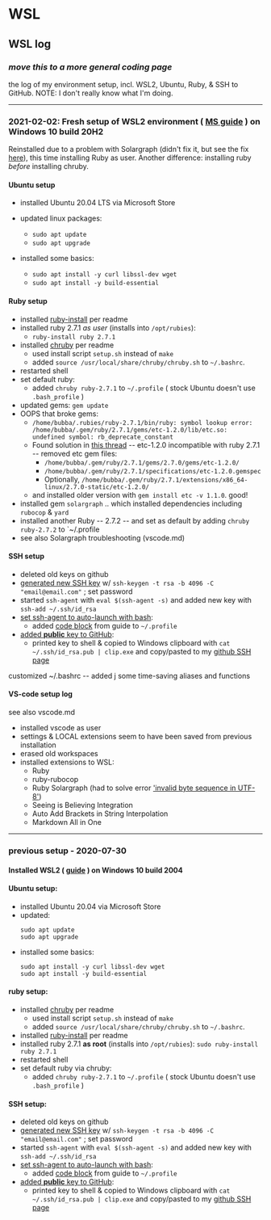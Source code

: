 # WSL



## WSL log 

### _move this to a more general coding page_

the log of my environment setup, incl. WSL2, Ubuntu, Ruby, & SSH to GitHub. NOTE: I don't really know what I'm doing.

-------------------

### 2021-02-02: Fresh setup of WSL2 environment ( [MS guide](https://docs.microsoft.com/en-us/windows/wsl/install-win10) ) on Windows 10 build 20H2

Reinstalled due to a problem with Solargraph (didn't fix it, but see the fix [here](https://forums.sketchup.com/t/solargraph-not-working-with-wsl/151684)), this time installing Ruby as user.  Another difference: installing ruby *before* installing chruby.

#### Ubuntu setup

- installed Ubuntu 20.04 LTS via Microsoft Store

- updated linux packages:
  - `sudo apt update`
  - `sudo apt upgrade`
- installed some basics:
  - `sudo apt install -y curl libssl-dev wget`
  - `sudo apt install -y build-essential`

#### Ruby setup

- installed [ruby-install](https://github.com/postmodern/ruby-install) per readme
- installed ruby 2.7.1 _as user_ (installs into `/opt/rubies`):
  - `ruby-install ruby 2.7.1`
- installed [chruby](https://github.com/postmodern/chruby) per readme
  - used install script `setup.sh` instead of `make`
  - added `source /usr/local/share/chruby/chruby.sh` to `~/.bashrc`.
- restarted shell
- set default ruby:
  - added `chruby ruby-2.7.1` to `~/.profile` ( stock Ubuntu doesn't use `.bash_profile` )
- updated gems: `gem update`
- OOPS that broke gems:  
  - `/home/bubba/.rubies/ruby-2.7.1/bin/ruby: symbol lookup error: /home/bubba/.gem/ruby/2.7.1/gems/etc-1.2.0/lib/etc.so: undefined symbol: rb_deprecate_constant`
  - Found solution in [this thread](https://github.com/ruby/etc/issues/12) -- etc-1.2.0 incompatible with ruby 2.7.1 -- removed etc gem files:
    - `/home/bubba/.gem/ruby/2.7.1/gems/2.7.0/gems/etc-1.2.0/`
    - `/home/bubba/.gem/ruby/2.7.1/specifications/etc-1.2.0.gemspec`
    - Optionally, `/home/bubba/.gem/ruby/2.7.1/extensions/x86_64-linux/2.7.0-static/etc-1.2.0/`
  - and installed older version with `gem install etc -v 1.1.0`. good!
- installed gem `solargraph` .. which installed dependencies including `rubocop` & `yard`
- installed another Ruby -- 2.7.2 -- and set as default by adding `chruby ruby-2.7.2` to `~/.profile
- see also Solargraph troubleshooting (vscode.md)
  
#### SSH setup

- deleted old keys on github
- [generated new SSH key](https://docs.github.com/en/github/authenticating-to-github/generating-a-new-ssh-key-and-adding-it-to-the-ssh-agent) w/ `ssh-keygen -t rsa -b 4096 -C "email@email.com"` ; set password
- started `ssh-agent` with `eval $(ssh-agent -s)` and added new key with `ssh-add ~/.ssh/id_rsa`
- [set ssh-agent to auto-launch with bash](https://docs.github.com/en/github/authenticating-to-github/working-with-ssh-key-passphrases):
  - added [code block](https://docs.github.com/en/github/authenticating-to-github/working-with-ssh-key-passphrases#auto-launching-ssh-agent-on-git-for-windows) from guide to `~/.profile`
- [added __public__ key to GitHub](https://docs.github.com/en/github/authenticating-to-github/adding-a-new-ssh-key-to-your-github-account):
  - printed key to shell & copied to Windows clipboard with `cat ~/.ssh/id_rsa.pub | clip.exe` and copy/pasted to my [github SSH page](https://github.com/settings/keys)

customized ~/.bashrc -- added j some time-saving aliases and functions

#### VS-code setup log
see also vscode.md

- installed vscode as user
- settings & LOCAL extensions seem to have been saved from previous installation
- erased old workspaces
- installed extensions to WSL:
  - Ruby
  - ruby-rubocop
  - Ruby Solargraph (had to solve error ['invalid byte sequence in UTF-8'](https://forums.sketchup.com/t/solargraph-not-working-with-wsl/151684))
  - Seeing is Believing Integration
  - Auto Add Brackets in String Interpolation
  - Markdown All in One

---------------------

### previous setup - 2020-07-30

#### Installed WSL2 ( [guide](https://docs.microsoft.com/en-us/windows/wsl/install-win10) ) on Windows 10 build 2004
#### Ubuntu setup:
- installed Ubuntu 20.04 via Microsoft Store
- updated:
  ```
  sudo apt update
  sudo apt upgrade
  ```
- installed some basics:
  ```
  sudo apt install -y curl libssl-dev wget
  sudo apt install -y build-essential
  ```
#### ruby setup:
- installed [chruby](https://github.com/postmodern/chruby) per readme
  - used install script `setup.sh` instead of `make`
  - added `source /usr/local/share/chruby/chruby.sh` to `~/.bashrc`.
- installed [ruby-install](https://github.com/postmodern/ruby-install) per readme
- installed ruby 2.7.1 __as root__ (installs into `/opt/rubies`):
  `sudo ruby-install ruby 2.7.1`
- restarted shell
- set default ruby via chruby:
  - added `chruby ruby-2.7.1` to `~/.profile` ( stock Ubuntu doesn't use `.bash_profile` )

#### SSH setup:
- deleted old keys on github
- [generated new SSH key](https://docs.github.com/en/github/authenticating-to-github/generating-a-new-ssh-key-and-adding-it-to-the-ssh-agent) w/ `ssh-keygen -t rsa -b 4096 -C "email@email.com"` ; set password
- started `ssh-agent` with `eval $(ssh-agent -s)` and added new key with `ssh-add ~/.ssh/id_rsa`
- [set ssh-agent to auto-launch with bash](https://docs.github.com/en/github/authenticating-to-github/working-with-ssh-key-passphrases):
  - added [code block](https://docs.github.com/en/github/authenticating-to-github/working-with-ssh-key-passphrases#auto-launching-ssh-agent-on-git-for-windows) from guide to `~/.profile`
- [added __public__ key to GitHub](https://docs.github.com/en/github/authenticating-to-github/adding-a-new-ssh-key-to-your-github-account):
  - printed key to shell & copied to Windows clipboard with `cat ~/.ssh/id_rsa.pub | clip.exe` and copy/pasted to my [github SSH page](https://github.com/settings/keys)
